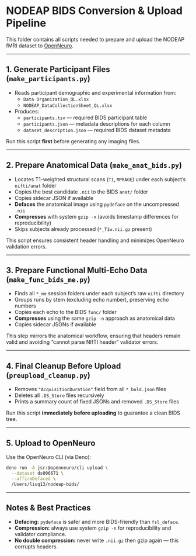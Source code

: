 # NODEAP BIDS Conversion & Upload Pipeline

This folder contains all scripts needed to prepare and upload the NODEAP fMRI dataset to [OpenNeuro](https://openneuro.org/).

---

## 1. Generate Participant Files (`make_participants.py`)

- Reads participant demographic and experimental information from:
  - `Data Organization_QL.xlsx`
  - `NODEAP_DataCollectionSheet_QL.xlsx`
- Produces:
  - `participants.tsv` — required BIDS participant table
  - `participants.json` — metadata descriptions for each column
  - `dataset_description.json` — required BIDS dataset metadata

Run this script **first** before generating any imaging files.

---

## 2. Prepare Anatomical Data (`make_anat_bids.py`)

- Locates T1-weighted structural scans (`T1`, `MPRAGE`) under each subject’s `nifti/anat` folder
- Copies the best candidate `.nii` to the BIDS `anat/` folder
- Copies sidecar JSON if available
- **Defaces** the anatomical image using `pydeface` on the uncompressed `.nii`
- **Compresses** with system `gzip -n` (avoids timestamp differences for reproducibility)
- Skips subjects already processed (`*_T1w.nii.gz` present)

This script ensures consistent header handling and minimizes OpenNeuro validation errors.

---

## 3. Prepare Functional Multi-Echo Data (`make_func_bids_me.py`)

- Finds all `*_me` session folders under each subject’s raw `nifti` directory
- Groups runs by stem (excluding echo number), preserving echo numbers
- Copies each echo to the BIDS `func/` folder
- **Compresses** using the same `gzip -n` approach as anatomical data
- Copies sidecar JSONs if available

This step mirrors the anatomical workflow, ensuring that headers remain valid and avoiding “cannot parse NIfTI header” validator errors.

---

## 4. Final Cleanup Before Upload (`preupload_cleanup.py`)

- Removes `"AcquisitionDuration"` field from all `*_bold.json` files
- Deletes all `.DS_Store` files recursively
- Prints a summary count of fixed JSONs and removed `.DS_Store` files

Run this script **immediately before uploading** to guarantee a clean BIDS tree.

---

## 5. Upload to OpenNeuro

Use the OpenNeuro CLI (via Deno):

```bash
deno run -A jsr:@openneuro/cli upload \
  --dataset ds006671 \
  --affirmDefaced \
  /Users/liuq13/nodeap-bids/
```

---

## Notes & Best Practices

- **Defacing:** `pydeface` is safer and more BIDS-friendly than `fsl_deface`.
- **Compression:** always use system `gzip -n` for reproducibility and validator compliance.
- **No double compression:** never write `.nii.gz` then gzip again — this corrupts headers.

